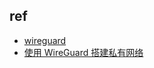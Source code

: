 
## ref
+ [wireguard](https://www.wireguard.com/)
+ [使用 WireGuard 搭建私有网络](https://blog.gimo.me/posts/setup-wireguard-vpn/)